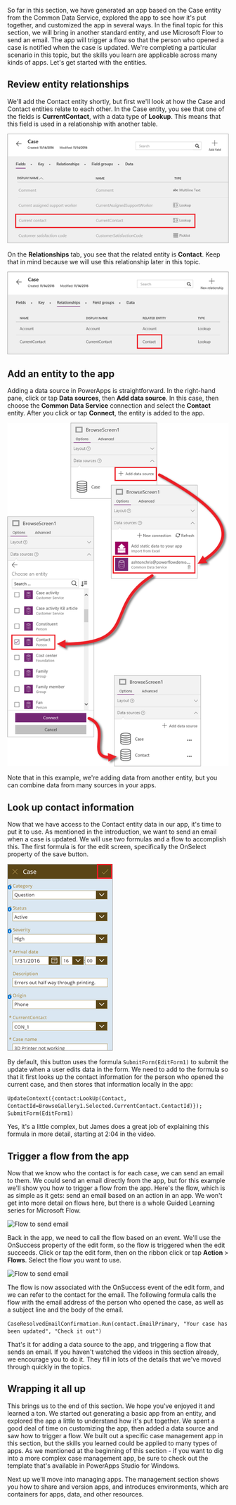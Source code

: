 So far in this section, we have generated an app based on the Case entity from the Common Data Service, explored the app to see how it's put together, and customized the app in several ways. In the final topic for this section, we will bring in another standard entity, and use Microsoft Flow to send an email. The app will trigger a flow so that the person who opened a case is notified when the case is updated. We're completing a particular scenario in this topic, but the skills you learn are applicable across many kinds of apps. Let's get started with the entities.

## Review entity relationships
We'll add the Contact entity shortly, but first we'll look at how the Case and Contact entities relate to each other. In the Case entity, you see that one of the fields is **CurrentContact**, with a data type of **Lookup**. This means that this field is used in a relationship with another table.

![Case entity fields](./media/learning-case-app-add-source/case-fields.png)

On the **Relationships** tab, you see that the related entity is **Contact**. Keep that in mind because we will use this relationship later in this topic.

![Case entity relationships](./media/learning-case-app-add-source/case-relationships.png)

## Add an entity to the app
Adding a data source in PowerApps is straightforward. In the right-hand pane, click or tap **Data sources**, then **Add data source**. In this case, then choose the **Common Data Service** connection and select the **Contact** entity. After you click or tap **Connect**, the entity is added to the app. 

![Add Contact entity](./media/learning-case-app-add-source/contact-entity.png)

Note that in this example, we're adding data from another entity, but you can combine data from many sources in your apps. 

## Look up contact information
Now that we have access to the Contact entity data in our app, it's time to put it to use. As mentioned in the introduction, we want to send an email when a case is updated. We will use two formulas and a flow to accomplish this. The first formula is for the edit screen, specifically the OnSelect property of the save button.

![App edit screen](./media/learning-case-app-add-source/edit-screen.png)

By default, this button uses the formula `SubmitForm(EditForm1)` to submit the update when a user edits data in the form. We need to add to the formula so that it first looks up the contact information for the person who opened the current case, and then stores that information locally in the app: 

```UpdateContext({contact:LookUp(Contact, ContactId=BrowseGallery1.Selected.CurrentContact.ContactId)}); SubmitForm(EditForm1)```

Yes, it's a little complex, but James does a great job of explaining this formula in more detail, starting at 2:04 in the video.

## Trigger a flow from the app
Now that we know who the contact is for each case, we can send an email to them. We could send an email directly from the app, but for this example we'll show you how to trigger a flow from the app. Here's the flow, which is as simple as it gets: send an email based on an action in an app. We won't get into more detail on flows here, but there is a whole Guided Learning series for Microsoft Flow. 

![Flow to send email](./media/learning-case-app-add-source/email-flow.png)

Back in the app, we need to call the flow based on an event. We'll use the OnSuccess property of the edit form, so the flow is triggered when the edit succeeds. Click or tap the edit form, then on the ribbon click or tap **Action** > **Flows**. Select the flow you want to use. 

![Flow to send email](./media/learning-case-app-add-source/add-flow-action.png)

The flow is now associated with the OnSuccess event of the edit form, and we can refer to the contact for the email. The following formula calls the flow with the email address of the person who opened the case, as well as a subject line and the body of the email. 

```CaseResolvedEmailConfirmation.Run(contact.EmailPrimary, "Your case has been updated", "Check it out")```

That's it for adding a data source to the app, and triggering a flow that sends an email. If you haven't watched the videos in this section already, we encourage you to do it. They fill in lots of the details that we've moved through quickly in the topics.

## Wrapping it all up
This brings us to the end of this section. We hope you've enjoyed it and learned a ton. We started out generating a basic app from an entity, and explored the app a little to understand how it's put together. We spent a good deal of time on customizing the app, then added a data source and saw how to trigger a flow. We built out a specific case management app in this section, but the skills you learned could be applied to many types of apps. As we mentioned at the beginning of this section - if you want to dig into a more complex case management app, be sure to check out the template that's available in PowerApps Studio for Windows. 

Next up we'll move into managing apps. The management section shows you how to share and version apps, and introduces environments, which are containers for apps, data, and other resources. 

